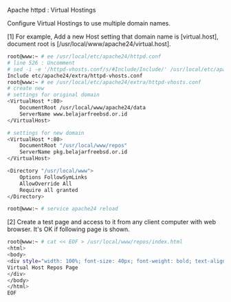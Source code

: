 Apache httpd : Virtual Hostings
 	
Configure Virtual Hostings to use multiple domain names.

[1]	For example, Add a new Host setting that domain name is [virtual.host], document root is [/usr/local/www/apache24/virtual.host].
```sh
root@www:~ # ee /usr/local/etc/apache24/httpd.conf
# line 526 : Uncomment
# sed -i -e '/httpd-vhosts.conf/s/#Include/Include/' /usr/local/etc/apache24/httpd.conf
Include etc/apache24/extra/httpd-vhosts.conf
root@www:~ # ee /usr/local/etc/apache24/extra/httpd-vhosts.conf
# create new
# settings for original domain
<VirtualHost *:80>
    DocumentRoot /usr/local/www/apache24/data
    ServerName www.belajarfreebsd.or.id
</VirtualHost>

# settings for new domain
<VirtualHost *:80>
	DocumentRoot "/usr/local/www/repos"
    ServerName pkg.belajarfreebsd.or.id
</VirtualHost>

<Directory "/usr/local/www">
    Options FollowSymLinks
    AllowOverride All
    Require all granted
</Directory>

root@www:~ # service apache24 reload
```
[2]	Create a test page and access to it from any client computer with web browser. It's OK if following page is shown.
```sh
root@www:~ # cat << EOF > /usr/local/www/repos/index.html
<html>
<body>
<div style="width: 100%; font-size: 40px; font-weight: bold; text-align: center;">
Virtual Host Repos Page
</div>
</body>
</html>
EOF